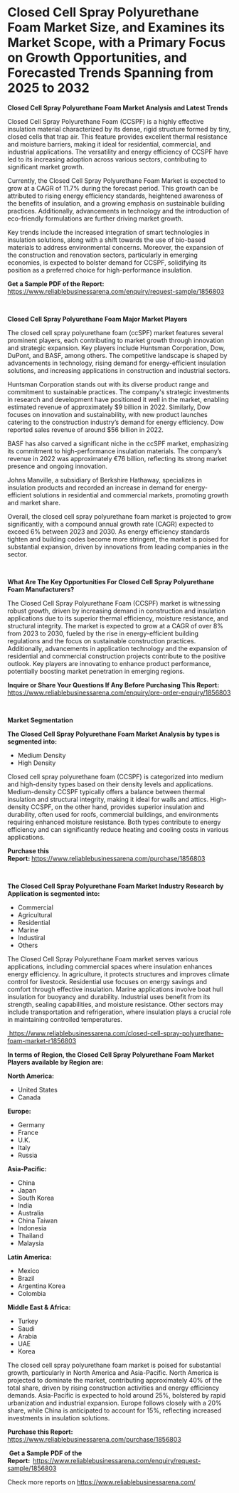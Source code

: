 <p><h1>Closed Cell Spray Polyurethane Foam Market Size, and Examines its Market Scope, with a Primary Focus on Growth Opportunities, and Forecasted Trends Spanning from 2025 to 2032</h1></p><p><strong>Closed Cell Spray Polyurethane Foam Market Analysis and Latest Trends</strong></p>
<p><p>Closed Cell Spray Polyurethane Foam (CCSPF) is a highly effective insulation material characterized by its dense, rigid structure formed by tiny, closed cells that trap air. This feature provides excellent thermal resistance and moisture barriers, making it ideal for residential, commercial, and industrial applications. The versatility and energy efficiency of CCSPF have led to its increasing adoption across various sectors, contributing to significant market growth.</p><p>Currently, the Closed Cell Spray Polyurethane Foam Market is expected to grow at a CAGR of 11.7% during the forecast period. This growth can be attributed to rising energy efficiency standards, heightened awareness of the benefits of insulation, and a growing emphasis on sustainable building practices. Additionally, advancements in technology and the introduction of eco-friendly formulations are further driving market growth. </p><p>Key trends include the increased integration of smart technologies in insulation solutions, along with a shift towards the use of bio-based materials to address environmental concerns. Moreover, the expansion of the construction and renovation sectors, particularly in emerging economies, is expected to bolster demand for CCSPF, solidifying its position as a preferred choice for high-performance insulation.</p></p>
<p><strong>Get a Sample PDF of the Report:&nbsp;</strong> <a href="https://www.reliablebusinessarena.com/enquiry/request-sample/1856803?utm_campaign=3498&utm_medium=2&utm_source=Github&utm_content=ia&utm_term=01042025&utm_id=closed-cell-spray-polyurethane-foam">https://www.reliablebusinessarena.com/enquiry/request-sample/1856803</a></p>
<p>&nbsp;</p>
<p><strong>Closed Cell Spray Polyurethane Foam Major Market Players</strong></p>
<p><p>The closed cell spray polyurethane foam (ccSPF) market features several prominent players, each contributing to market growth through innovation and strategic expansion. Key players include Huntsman Corporation, Dow, DuPont, and BASF, among others. The competitive landscape is shaped by advancements in technology, rising demand for energy-efficient insulation solutions, and increasing applications in construction and industrial sectors.</p><p>Huntsman Corporation stands out with its diverse product range and commitment to sustainable practices. The company's strategic investments in research and development have positioned it well in the market, enabling estimated revenue of approximately $9 billion in 2022. Similarly, Dow focuses on innovation and sustainability, with new product launches catering to the construction industry’s demand for energy efficiency. Dow reported sales revenue of around $56 billion in 2022.</p><p>BASF has also carved a significant niche in the ccSPF market, emphasizing its commitment to high-performance insulation materials. The company’s revenue in 2022 was approximately €76 billion, reflecting its strong market presence and ongoing innovation.</p><p>Johns Manville, a subsidiary of Berkshire Hathaway, specializes in insulation products and recorded an increase in demand for energy-efficient solutions in residential and commercial markets, promoting growth and market share.</p><p>Overall, the closed cell spray polyurethane foam market is projected to grow significantly, with a compound annual growth rate (CAGR) expected to exceed 6% between 2023 and 2030. As energy efficiency standards tighten and building codes become more stringent, the market is poised for substantial expansion, driven by innovations from leading companies in the sector.</p></p>
<p>&nbsp;</p>
<p><strong>What Are The Key Opportunities For Closed Cell Spray Polyurethane Foam Manufacturers?</strong></p>
<p><p>The Closed Cell Spray Polyurethane Foam (CCSPF) market is witnessing robust growth, driven by increasing demand in construction and insulation applications due to its superior thermal efficiency, moisture resistance, and structural integrity. The market is expected to grow at a CAGR of over 8% from 2023 to 2030, fueled by the rise in energy-efficient building regulations and the focus on sustainable construction practices. Additionally, advancements in application technology and the expansion of residential and commercial construction projects contribute to the positive outlook. Key players are innovating to enhance product performance, potentially boosting market penetration in emerging regions.</p></p>
<p><strong>Inquire or Share Your Questions If Any Before Purchasing This Report:</strong> <a href="https://www.reliablebusinessarena.com/enquiry/pre-order-enquiry/1856803?utm_campaign=3498&utm_medium=2&utm_source=Github&utm_content=ia&utm_term=01042025&utm_id=closed-cell-spray-polyurethane-foam">https://www.reliablebusinessarena.com/enquiry/pre-order-enquiry/1856803</a></p>
<p>&nbsp;</p>
<p><strong>Market Segmentation</strong></p>
<p><strong>The Closed Cell Spray Polyurethane Foam Market Analysis by types is segmented into:</strong></p>
<p><ul><li>Medium Density</li><li>High Density</li></ul></p>
<p><p>Closed cell spray polyurethane foam (CCSPF) is categorized into medium and high-density types based on their density levels and applications. Medium-density CCSPF typically offers a balance between thermal insulation and structural integrity, making it ideal for walls and attics. High-density CCSPF, on the other hand, provides superior insulation and durability, often used for roofs, commercial buildings, and environments requiring enhanced moisture resistance. Both types contribute to energy efficiency and can significantly reduce heating and cooling costs in various applications.</p></p>
<p><strong>Purchase this Report:&nbsp;</strong><a href="https://www.reliablebusinessarena.com/purchase/1856803?utm_campaign=3498&utm_medium=2&utm_source=Github&utm_content=ia&utm_term=01042025&utm_id=closed-cell-spray-polyurethane-foam">https://www.reliablebusinessarena.com/purchase/1856803</a></p>
<p>&nbsp;</p>
<p><strong>The Closed Cell Spray Polyurethane Foam Market Industry Research by Application is segmented into:</strong></p>
<p><ul><li>Commercial</li><li>Agricultural</li><li>Residential</li><li>Marine</li><li>Industiral</li><li>Others</li></ul></p>
<p><p>The Closed Cell Spray Polyurethane Foam market serves various applications, including commercial spaces where insulation enhances energy efficiency. In agriculture, it protects structures and improves climate control for livestock. Residential use focuses on energy savings and comfort through effective insulation. Marine applications involve boat hull insulation for buoyancy and durability. Industrial uses benefit from its strength, sealing capabilities, and moisture resistance. Other sectors may include transportation and refrigeration, where insulation plays a crucial role in maintaining controlled temperatures.</p></p>
<p><a href="https://www.reliablebusinessarena.com/closed-cell-spray-polyurethane-foam-market-r1856803?utm_campaign=3498&utm_medium=2&utm_source=Github&utm_content=ia&utm_term=01042025&utm_id=closed-cell-spray-polyurethane-foam">&nbsp;https://www.reliablebusinessarena.com/closed-cell-spray-polyurethane-foam-market-r1856803</a></p>
<p><strong>In terms of Region, the Closed Cell Spray Polyurethane Foam Market Players available by Region are:</strong></p>
<p>
    <p> <strong> North America: </strong>
        <ul>
            <li>United States</li>
            <li>Canada</li>
        </ul>
        </p> 
    <p> <strong> Europe: </strong>
        <ul>
            <li>Germany</li>
            <li>France</li>
            <li>U.K.</li>
            <li>Italy</li>
            <li>Russia</li>
        </ul>
        </p> 
    <p> <strong> Asia-Pacific: </strong>
        <ul>
            <li>China</li>
            <li>Japan</li>
            <li>South Korea</li>
            <li>India</li>
            <li>Australia</li>
            <li>China Taiwan</li>
            <li>Indonesia</li>
            <li>Thailand</li>
            <li>Malaysia</li>
        </ul>
        </p> 
    <p> <strong> Latin America: </strong>
        <ul>
            <li>Mexico</li>
            <li>Brazil</li>
            <li>Argentina Korea</li>
            <li>Colombia</li>
        </ul>
        </p> 
    <p> <strong> Middle East & Africa: </strong>
        <ul>
            <li>Turkey</li>
            <li>Saudi</li>
            <li>Arabia</li>
            <li>UAE</li>
            <li>Korea</li>
        </ul>
    </p>
    </p>
<p><p>The closed cell spray polyurethane foam market is poised for substantial growth, particularly in North America and Asia-Pacific. North America is projected to dominate the market, contributing approximately 40% of the total share, driven by rising construction activities and energy efficiency demands. Asia-Pacific is expected to hold around 25%, bolstered by rapid urbanization and industrial expansion. Europe follows closely with a 20% share, while China is anticipated to account for 15%, reflecting increased investments in insulation solutions.</p></p>
<p><strong>Purchase this Report: </strong><a href="https://www.reliablebusinessarena.com/purchase/1856803?utm_campaign=3498&utm_medium=2&utm_source=Github&utm_content=ia&utm_term=01042025&utm_id=closed-cell-spray-polyurethane-foam">https://www.reliablebusinessarena.com/purchase/1856803</a></p>
<p>&nbsp;<strong>Get a Sample PDF of the Report:&nbsp;&nbsp;</strong><a href="https://www.reliablebusinessarena.com/enquiry/request-sample/1856803?utm_campaign=3498&utm_medium=2&utm_source=Github&utm_content=ia&utm_term=01042025&utm_id=closed-cell-spray-polyurethane-foam">https://www.reliablebusinessarena.com/enquiry/request-sample/1856803</a></p>
<p><strong></strong></p>
<p>Check more reports on <a href="https://www.reliablebusinessarena.com/?utm_campaign=3498&utm_medium=2&utm_source=Github&utm_content=ia&utm_term=01042025&utm_id=closed-cell-spray-polyurethane-foam">https://www.reliablebusinessarena.com/</a></p>